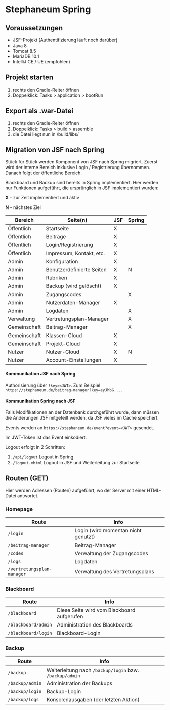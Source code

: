 # Stephaneum Spring

## Voraussetzungen

- JSF-Projekt (Authentifizierung läuft noch darüber)
- Java 8
- Tomcat 8.5
- MariaDB 10.1
- IntelliJ CE / UE (empfohlen)

## Projekt starten

1. rechts den Gradle-Reiter öffnen
2. Doppelklick: Tasks > application > bootRun

## Export als .war-Datei

1. rechts den Gradle-Reiter öffnen
2. Doppelklick: Tasks > build > assemble
3. die Datei liegt nun in <Projekt-Ordner>/build/libs/

## Migration von JSF nach Spring

Stück für Stück werden Komponent von JSF nach Spring migriert.
Zuerst wird der interne Bereich inklusive Login / Registrierung übernommen.
Danach folgt der öffentliche Bereich.

Blackboard und Backup sind bereits in Spring implementiert.
Hier werden nur Funktionen aufgeführt, die ursprünglich in JSF implementiert wurden:

**X** - zur Zeit implementiert und aktiv

**N** - nächstes Ziel

Bereich | Seite(n) | JSF | Spring
---|---|---|---
Öffentlich|Startseite|X|
Öffentlich|Beiträge|X|
Öffentlich|Login/Registrierung|X|
Öffentlich|Impressum, Kontakt, etc.|X|
Admin|Konfiguration|X|
Admin|Benutzerdefinierte Seiten|X|N
Admin|Rubriken|X|
Admin|Backup (wird gelöscht)|X|
Admin|Zugangscodes| |X
Admin|Nutzerdaten-Manager|X|
Admin|Logdaten| |X
Verwaltung|Vertretungsplan-Manager| |X
Gemeinschaft|Beitrag-Manager| |X
Gemeinschaft|Klassen-Cloud|X|
Gemeinschaft|Projekt-Cloud|X|
Nutzer|Nutzer-Cloud|X|N
Nutzer|Account-Einstellungen|X|

#### Kommunikation JSF nach Spring

Authorisierung über `?key=<JWT>`. Zum Beispiel `https://stephaneum.de/beitrag-manager?key=eyJhbG....`

#### Kommunikation Spring nach JSF

Falls Modifikationen an der Datenbank durchgeführt wurde, dann müssen die Änderungen JSF mitgeteilt werden, da JSF vieles im Cache speichert.

Events werden an `https://stephaneum.de/event?event=<JWT>` gesendet.

Im JWT-Token ist das Event einkodiert.

Logout erfolgt in 2 Schritten:
1. `/api/logout` Logout in Spring
2. `/logout.xhtml` Logout in JSF und Weiterleitung zur Startseite

## Routen (GET)

Hier werden Adressen (Routen) aufgeführt, wo der Server mit einer HTML-Datei antwortet.

### Homepage
Route|Info
---|---
`/login`|Login (wird momentan nicht genutzt)
`/beitrag-manager`|Beitrag-Manager
`/codes`|Verwaltung der Zugangscodes
`/logs`|Logdaten
`/vertretungsplan-manager`|Verwaltung des Vertretungsplans

### Blackboard
Route|Info
---|---
`/blackboard`|Diese Seite wird vom Blackboard aufgerufen
`/blackboard/admin`|Administration des Blackboards
`/blackboard/login`|Blackboard-Login

### Backup
Route|Info
---|---
`/backup`|Weiterleitung nach `/backup/login` bzw. `/backup/admin`
`/backup/admin`|Administration der Backups
`/backup/login`|Backup-Login
`/backup/logs`|Konsolenausgaben (der letzten Aktion)
